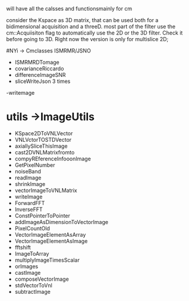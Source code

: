 will have all the calsses and functionsmainly for cm

consider the Kspace as 3D matrix, that can be used both for a bidimensional acquisition and a threeD.
most part of the filter use the cm::Acquiisiton flag to automatically use the 2D or the 3D filter. 
Check it before going to 3D.
Right now the version is only for multislice 2D;


#NYi -> Cmclasses
ISMRMR/JSNO
- ISMRMRDTomage
- covarianceRiccardo
- differenceImageSNR
- sliceWriteJson 3 times

-writemage



# utils ->ImageUtils
- KSpace2DToVNLVector
- VNLVctorTOSTDVector
- axiallySliceThisImage
- cast2DVNLMatrixfromto
- compyREferenceInfooonImage
- GetPixelNumber
- noiseBand
- readImage
- shrinkImage
- vectorImageToVNLMatrix
- writeImage
- ForwardFFT
- InverseFFT
- ConstPointerToPointer
- addImageAsDimensionToVectorImage
- PixelCountOld
- VectorImageElementAsArray
- VectorImageElementAsImage
- fftshift
- ImageToArray
- multiplyImageTimesScalar
- orImages
- castImage
- composeVectorImage
- stdVectorToVnl
- subtractImage
